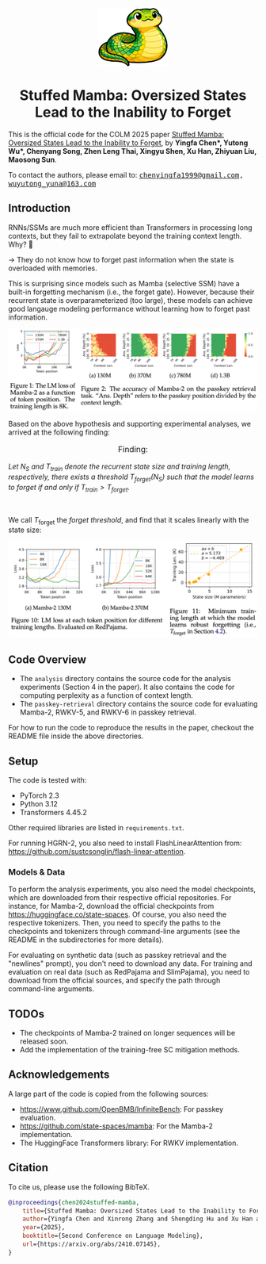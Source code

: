 
<div align="center"><img src="./readme-images/logo.png" width="140px"/> </div>
<h1 align="center">Stuffed Mamba: Oversized States Lead to the Inability to Forget</h1>

This is the official code for the COLM 2025 paper [Stuffed Mamba: Oversized States Lead to the Inability to Forget](https://arxiv.org/abs/2410.07145), by **Yingfa Chen\*, Yutong Wu\*, Chenyang Song, Zhen Leng Thai, Xingyu Shen, Xu Han, Zhiyuan Liu, Maosong Sun**.

To contact the authors, please email to:  <span style="font-family: monospace;">chenyingfa1999@gmail.com, wuyutong_yuna@163.com</span>

## Introduction

RNNs/SSMs are much more efficient than Transformers in processing long contexts, but they fail to extrapolate beyond the training context length. Why? 🤔

→ They do not know how to forget past information when the state is overloaded with memories.

This is surprising since models such as Mamba (selective SSM) have a built-in forgetting mechanism (i.e., the forget gate). However, because their recurrent state is overparameterized (too large), these models can achieve good langauge modeling performance without learning how to forget past information.

![figure 1 and 2](readme-images/fig1and2.png)

Based on the above hypothesis and supporting experimental analyses, we arrived at the following finding:

<p align="center" style="font-size: 16px;">
    Finding:<br>
</p>

*Let $N_S$ and $T_\text{train}$ denote the recurrent state size and training length, respectively, there exists a threshold $T_\text{forget} (N_S)$ such that the model learns to forget if and only if $T_\text{train} > T_\text{forget}$.*

<br>

We call $T_\text{forget}$ the *forget threshold*, and find that it scales linearly with the state size:

![fig10and11](readme-images/fig10and11.png)

## Code Overview

- The `analysis` directory contains the source code for the analysis experiments (Section 4 in the paper). It also contains the code for computing perplexity as a function of context length.
- The `passkey-retrieval` directory contains the source code for evaluating Mamba-2, RWKV-5, and RWKV-6 in passkey retrieval.

For how to run the code to reproduce the results in the paper, checkout the README file inside the above directories.

## Setup

The code is tested with:

- PyTorch 2.3
- Python 3.12
- Transformers 4.45.2

Other required libraries are listed in `requirements.txt`.

For running HGRN-2, you also need to install FlashLinearAttention from: https://github.com/sustcsonglin/flash-linear-attention.

### Models & Data

To perform the analysis experiments, you also need the model checkpoints, which are downloaded from their respective official repositories. For instance, for Mamba-2, download the official checkpoints from <https://huggingface.co/state-spaces>. Of course, you also need the respective tokenizers. Then, you need to specify the paths to the checkpoints and tokenizers through command-line arguments (see the README in the subdirectories for more details).

For evaluating on synthetic data (such as passkey retrieval and the "newlines" prompt), you don't need to download any data. For training and evaluation on real data (such as RedPajama and SlimPajama), you need to download from the official sources, and specify the path through command-line arguments.

## TODOs

- The checkpoints of Mamba-2 trained on longer sequences will be released soon.
- Add the implementation of the training-free SC mitigation methods.

## Acknowledgements

A large part of the code is copied from the following sources:

- <https://www.github.com/OpenBMB/InfiniteBench>: For passkey evaluation.
- <https://github.com/state-spaces/mamba>: For the Mamba-2 implementation.
- The HuggingFace Transformers library: For RWKV implementation.

## Citation

To cite us, please use the following BibTeX.

```bibtex
@inproceedings{chen2024stuffed-mamba,
    title={Stuffed Mamba: Oversized States Lead to the Inability to Forget},
    author={Yingfa Chen and Xinrong Zhang and Shengding Hu and Xu Han and Zhiyuan Liu and Maosong Sun},
    year={2025},
    booktitle={Second Conference on Language Modeling},
    url={https://arxiv.org/abs/2410.07145}, 
}
```
